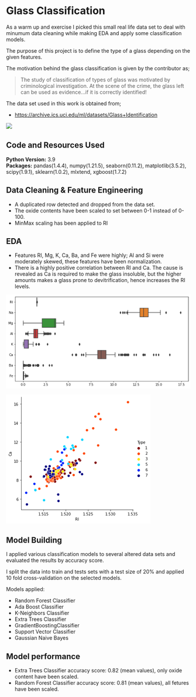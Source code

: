 # Glass Classification
As a warm up and exercise I picked this small real life data set to deal with minumum data cleaning while making EDA and apply some classification models.

The purpose of this project is to define the type of a glass depending on the given features. 

The motivation behind the glass classification is given by the contributor as;
>The study of classification of types of glass was motivated by
criminological investigation. At the scene of the crime, the glass left
can be used as evidence…if it is correctly identified!

The data set used in this work is obtained from;
- https://archive.ics.uci.edu/ml/datasets/Glass+Identification

![](/images/image.png)

## Code and Resources Used 
**Python Version:** 3.9  
**Packages:** pandas(1.4.4), numpy(1.21.5), seaborn(0.11.2), matplotlib(3.5.2), scipy(1.9.1), sklearn(1.0.2), mlxtend, xgboost(1.7.2)

## Data Cleaning & Feature Engineering
* A duplicated row detected and dropped from the data set.
* The oxide contents have been scaled to set between 0-1 instead of 0-100.
* MinMax scaling has been applied to RI

## EDA
* Features RI, Mg, K, Ca, Ba, and Fe were highly; Al and Si were moderately skewed, these features have been normalization.
* There is a highly positive correlation between RI and Ca. The cause is revealed as Ca is required to make the glass insoluble, but the higher amounts makes a glass prone to devitrification, hence increases the RI levels.

![alt text](https://github.com/ildeniz/ML-2022-001-Glass_classification/blob/master/oxide%20content%20boxplot.png "The oxide contents BoxPlot")

![alt text](https://github.com/ildeniz/ML-2022-001-Glass_classification/blob/master/RI%20and%20Ca%20correlation%20plot.png "RI and Ca Correlation by type of glass")

## Model Building
I applied various classification models to several altered data sets and evaluated the results by accuracy score.

I split the data into train and tests sets with a test size of 20% and applied 10 fold cross-validation on the selected models.

Models applied:
* Random Forest Classifier
* Ada Boost Classifier
* K-Neighbors Classifier
* Extra Trees Classifier
* GradientBoostingClassifier
* Support Vector Classifier
* Gaussian Naive Bayes

## Model performance
* Extra Trees Classifier accuracy score: 0.82 (mean values), only oxide content have been scaled.
* Random Forest Classifier accuracy score: 0.81 (mean values), all fetures have been scaled.
